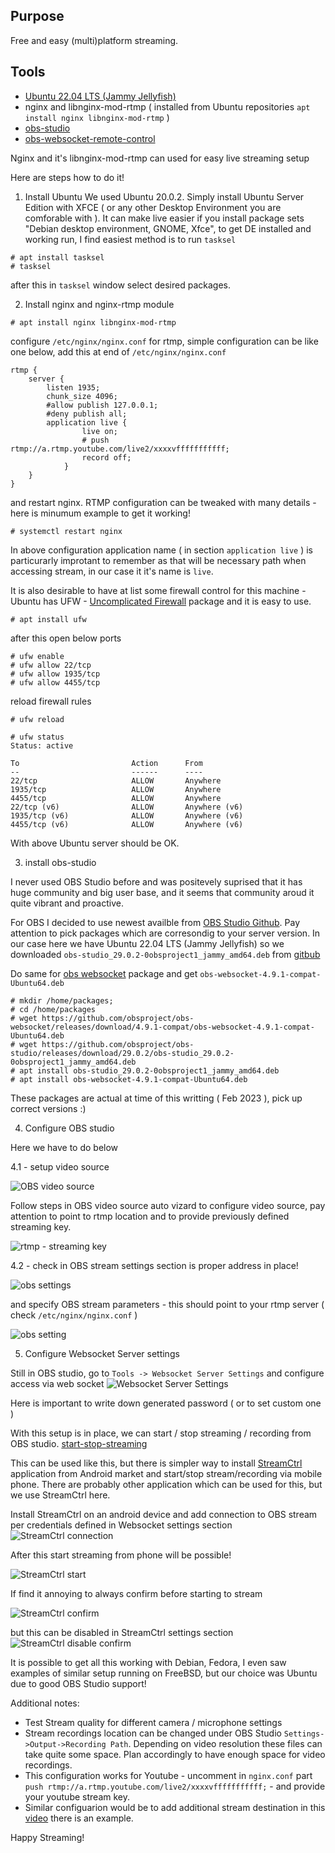 ## Purpose 

Free and easy (multi)platform streaming. 

## Tools 

- [Ubuntu 22.04 LTS (Jammy Jellyfish)](https://ubuntu.com/download/server) 
- nginx and libnginx-mod-rtmp ( installed from Ubuntu repositories `apt install nginx libnginx-mod-rtmp` )
- [obs-studio](https://github.com/obsproject/obs-studio/releases/tag/29.0.2)
- [obs-websocket-remote-control](https://github.com/obsproject/obs-websocket/releases/tag/4.9.1-compat) 

Nginx and it's libnginx-mod-rtmp can used for easy live streaming setup

Here are steps how to do it! 

1. Install Ubuntu 
We used Ubuntu 20.0.2. Simply install Ubuntu Server Edition with XFCE ( or any other Desktop Environment you are comforable with ). It can make live easier if you install package sets "Debian desktop environment, GNOME, Xfce", to get DE installed and working run, I find easiest method is to run `tasksel` 

```
# apt install tasksel 
# tasksel 
```
after this in `tasksel` window select desired packages. 



2. Install nginx and nginx-rtmp module 

```
# apt install nginx libnginx-mod-rtmp
```
configure `/etc/nginx/nginx.conf` for rtmp, simple configuration can be like one below, add this at end of `/etc/nginx/nginx.conf`  

```
rtmp {
	server {
		listen 1935;
		chunk_size 4096;
		#allow publish 127.0.0.1;
		#deny publish all;
		application live {
				live on;
				# push rtmp://a.rtmp.youtube.com/live2/xxxxvfffffffffff;
				record off;
			}
	}
}
```
and restart nginx. RTMP configuration can be tweaked with many details - here is minumum example to get it working! 

```
# systemctl restart nginx
```
In above configuration application name ( in section `application live` ) is particurarly improtant to remember as that will be necessary path 
when accessing stream, in our case it it's name is `live`. 


It is also desirable to have at list some firewall control for this machine - Ubuntu has UFW - [Uncomplicated Firewall](https://help.ubuntu.com/community/UFW) package and it is easy to use.

```
# apt install ufw
```

after this open below ports 
```
# ufw enable
# ufw allow 22/tcp
# ufw allow 1935/tcp
# ufw allow 4455/tcp 
```

reload firewall rules 
```
# ufw reload 

# ufw status 
Status: active

To                         Action      From
--                         ------      ----
22/tcp                     ALLOW       Anywhere                  
1935/tcp                   ALLOW       Anywhere                  
4455/tcp                   ALLOW       Anywhere                  
22/tcp (v6)                ALLOW       Anywhere (v6)             
1935/tcp (v6)              ALLOW       Anywhere (v6)             
4455/tcp (v6)              ALLOW       Anywhere (v6)             
```

With above Ubuntu server should be OK.  

3. install obs-studio 

I never used OBS Studio before and was positevely suprised that it has huge community and big user base, and it seems that community aroud it quite vibrant and proactive. 

For OBS I decided to use newest availble from [OBS Studio Github](https://github.com/obsproject/obs-studio). Pay attention to pick packages which are corresondig to your server version. In our case here we have Ubuntu 22.04 LTS (Jammy Jellyfish) so we downloaded `obs-studio_29.0.2-0obsproject1_jammy_amd64.deb` from [gitbub](https://github.com/obsproject/obs-studio/releases/tag/29.0.2)

Do same for [obs websocket](https://github.com/obsproject/obs-websocket/releases/tag/4.9.1-compat) package and get `obs-websocket-4.9.1-compat-Ubuntu64.deb`

```
# mkdir /home/packages; 
# cd /home/packages 
# wget https://github.com/obsproject/obs-websocket/releases/download/4.9.1-compat/obs-websocket-4.9.1-compat-Ubuntu64.deb 
# wget https://github.com/obsproject/obs-studio/releases/download/29.0.2/obs-studio_29.0.2-0obsproject1_jammy_amd64.deb
# apt install obs-studio_29.0.2-0obsproject1_jammy_amd64.deb
# apt install obs-websocket-4.9.1-compat-Ubuntu64.deb
```

These packages are actual at time of this writting ( Feb 2023 ), pick up correct versions :) 


4. Configure OBS studio 

Here we have to do below

4.1 -  setup video source 

![OBS video source](./pictures/video-source.png)


Follow steps in OBS video source auto vizard to configure video source, pay attention to point to rtmp location and to provide previously defined streaming key.

![rtmp - streaming key](./pictures/obs-3.png)

4.2 - check in OBS stream settings section is proper address in place!


![obs settings](./pictures/obs-settings.png)

and specify OBS stream parameters - this should point to your rtmp server ( check `/etc/nginx/nginx.conf` )

![obs setting](./pictures/obs-stream.png)


5. Configure Websocket Server settings 

Still in OBS studio, go to `Tools -> Websocket Server Settings` and configure access via web socket 
![Websocket Server Settings](./pictures/obs-socket-1.png)

Here is important to write down generated password ( or to set custom one )

With this setup is in place, we can start / stop streaming / recording from OBS studio. 
[start-stop-streaming](./pictures/obs-settings.png)

This can be used like this, but there is simpler way to install [StreamCtrl](https://play.google.com/store/apps/details?id=dev.t4ils.obs_remote&hl=en_US&gl=US) application from Android market and start/stop stream/recording via mobile phone. There are probably other application which can be used for this, but we use StreamCtrl here. 

Install StreamCtrl on an android device and add connection to OBS stream per credentials defined in Websocket settings section 
![StreamCtrl connection](./streamctrl/1.jpg)

After this start streaming from phone will be possible!

![StreamCtrl start](./streamctrl/2.jpg)

If find it annoying to always confirm before starting to stream 


![StreamCtrl confirm](./streamctrl/3.jpg)


but this can be disabled in StreamCtrl settings section 
![StreamCtrl disable confirm](./streamctrl/4.jpg)


It is possible to get all this working with Debian, Fedora, I even saw examples of similar setup running on FreeBSD, but 
our choice was Ubuntu due to good OBS Studio support! 

Additional notes:

- Test Stream quality for different camera / microphone settings 
- Stream recordings location can be changed under OBS Studio `Settings->Output->Recording Path`. Depending on video resolution these files can take quite some space. Plan accordingly to have enough space for video recordings. 
- This configuration works for Youtube - uncomment in `nginx.conf` part `push rtmp://a.rtmp.youtube.com/live2/xxxxvfffffffffff;` - and provide your 
youtube stream key. 
- Similar configuarion would be to add additional stream destination in this [video](https://www.youtube.com/watch?v=vDxo0JiV0q0) there is an example. 


Happy Streaming! 